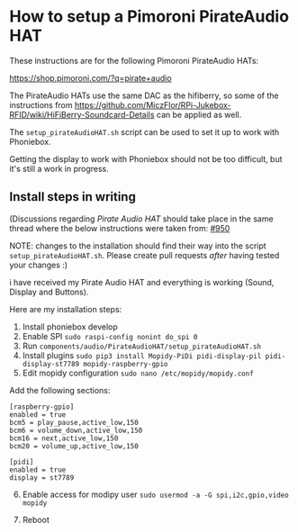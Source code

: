 # How to setup a Pimoroni PirateAudio HAT

These instructions are for the following Pimoroni PirateAudio HATs:

<https://shop.pimoroni.com/?q=pirate+audio>

The PirateAudio HATs use the same DAC as the hifiberry, so some of the instructions
from <https://github.com/MiczFlor/RPi-Jukebox-RFID/wiki/HiFiBerry-Soundcard-Details> can be applied as well.

The `setup_pirateAudioHAT.sh` script can be used to set it up to work with Phoniebox.

Getting the display to work with Phoniebox should not be too difficult, but it's still a work in progress.

## Install steps in writing

(Discussions regarding *Pirate Audio HAT* should take place in the same thread where the below instructions were taken from: [#950](https://github.com/MiczFlor/RPi-Jukebox-RFID/issues/950)

NOTE: changes to the installation should find their way into the script `setup_pirateAudioHAT.sh`. Please create pull requests *after* having tested your changes :)

i have received my Pirate Audio HAT and everything is working (Sound, Display and Buttons).

Here are my installation steps:

1. Install phoniebox develop
2. Enable SPI
`sudo raspi-config nonint do_spi 0`
3. Run `components/audio/PirateAudioHAT/setup_pirateAudioHAT.sh`
4. Install plugins
 `sudo pip3 install Mopidy-PiDi pidi-display-pil pidi-display-st7789 mopidy-raspberry-gpio`
5. Edit mopidy configuration 
`sudo nano /etc/mopidy/mopidy.conf`

Add the following sections:
```
[raspberry-gpio]
enabled = true
bcm5 = play_pause,active_low,150
bcm6 = volume_down,active_low,150
bcm16 = next,active_low,150
bcm20 = volume_up,active_low,150

[pidi]
enabled = true
display = st7789
```
6. Enable access for modipy user
`sudo usermod -a -G spi,i2c,gpio,video mopidy`

7. Reboot

